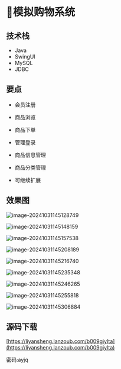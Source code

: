 # 🏬模拟购物系统



<MyGlobalComponent />

## 技术栈

- Java
- SwingUI
- MySQL
- JDBC

## 要点

- 会员注册
- 商品浏览
- 商品下单

- 管理登录

- 商品信息管理

- 商品分类管理

- 可继续扩展

## 效果图

![image-20241031145128749](http://cdn.qiniu.liyansheng.top/img/image-20241031145128749.png)

![image-20241031145148159](http://cdn.qiniu.liyansheng.top/img/image-20241031145148159.png)

![image-20241031145157538](http://cdn.qiniu.liyansheng.top/img/image-20241031145157538.png)

![image-20241031145208189](http://cdn.qiniu.liyansheng.top/img/image-20241031145208189.png)

![image-20241031145216740](http://cdn.qiniu.liyansheng.top/img/image-20241031145216740.png)

![image-20241031145235348](http://cdn.qiniu.liyansheng.top/img/image-20241031145235348.png)

![image-20241031145246265](http://cdn.qiniu.liyansheng.top/img/image-20241031145246265.png)

![image-20241031145255818](http://cdn.qiniu.liyansheng.top/img/image-20241031145255818.png)

![image-20241031145306884](http://cdn.qiniu.liyansheng.top/img/image-20241031145306884.png)


## 源码下载


<PasswordProtected>



[https://liyansheng.lanzoub.com/b009gjylta](https://liyansheng.lanzoub.com/b009gjylta)

密码:ayjq

</PasswordProtected>

